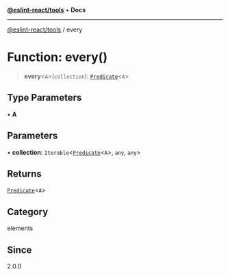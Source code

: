 [**@eslint-react/tools**](../README.md) • **Docs**

***

[@eslint-react/tools](../README.md) / every

# Function: every()

> **every**\<`A`\>(`collection`): [`Predicate`](../interfaces/Predicate.md)\<`A`\>

## Type Parameters

• **A**

## Parameters

• **collection**: `Iterable`\<[`Predicate`](../interfaces/Predicate.md)\<`A`\>, `any`, `any`\>

## Returns

[`Predicate`](../interfaces/Predicate.md)\<`A`\>

## Category

elements

## Since

2.0.0
